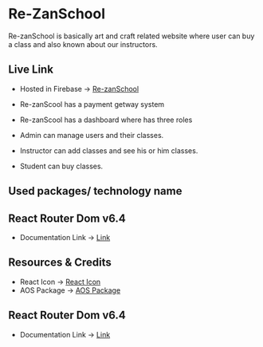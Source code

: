 # Re-ZanSchool

Re-zanSchool is basically art and craft related website where user can buy a class and also known about our instructors.

## Live Link

- Hosted in Firebase -> [Re-zanSchool](https://re-zanschool.web.app/)

- Re-zanScool has a payment getway system
- Re-zanScool has a dashboard where has three roles
- Admin can manage users and their classes.
- Instructor can add classes and see his or him classes.
- Student can buy classes.

## Used packages/ technology name

## React Router Dom v6.4

- Documentation Link -> [Link](https://reactrouter.com/en/main/start/overview)

## Resources & Credits

- React Icon -> [React Icon](https://react-icons.github.io/react-icons/)
- AOS Package -> [AOS Package](https://www.npmjs.com/package/aos)

## React Router Dom v6.4

- Documentation Link -> [Link](https://reactrouter.com/en/main/start/overview)
